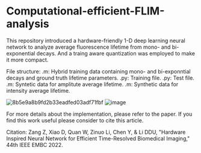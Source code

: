 # Computational-efficient-FLIM-analysis

This repository introduced a hardware-friendly 1-D deep learning neural network to analyze average fluorescence lifetime from mono- and bi-exponential decays. And a traing aware quantization was employed to make it more compact. 

File structure:
.m: Hybrid training data containing mono- and bi-exponntial decays and ground truth lifetime parameters.
.py: Training file.
.py: Test file.
.m: Syntetic data for amplitute average lifetime.
.m: Synthetic data for intensity average lifetime.

![8b5e9a8b9fd2b33eadfed03adf71fbf](https://user-images.githubusercontent.com/35866553/158862457-3729c52d-cbf1-41f1-9694-45fdb20e0999.jpg)
![image](https://user-images.githubusercontent.com/35866553/160491286-af61dea6-e418-4c23-aa20-ee7433dc1fc7.png)

For more details about the implementation, please refer to the paper. If you find this work useful please consider to cite this article.

Citation:
Zang Z, Xiao D, Quan W, Zinuo Li, Chen Y, & Li DDU, "Hardware Inspired Neural Network for Efficient Time-Resolved Biomedical Imaging," 44th IEEE EMBC 2022.
